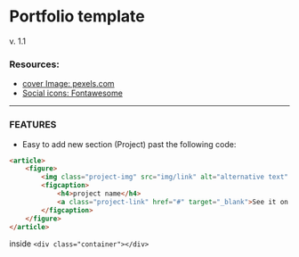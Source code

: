 # Portfolio template
v. 1.1

### Resources:
- [cover Image: pexels.com](https://www.pexels.com/photo/codes-coding-computer-programming-270366/)
- [Social icons: Fontawesome](https://fontawesome.com/)

<hr  />

### FEATURES

- Easy to add new section (Project)
        past the following code:
        
```html
<article>
    <figure>
        <img class="project-img" src="img/link" alt="alternative text" title="project title"  />
        <figcaption>
            <h4>project name</h4>
            <a class="project-link" href="#" target="_blank">See it on ....</a>
        </figcaption>
    </figure>
</article>
```

 inside `<div class="container"></div>`